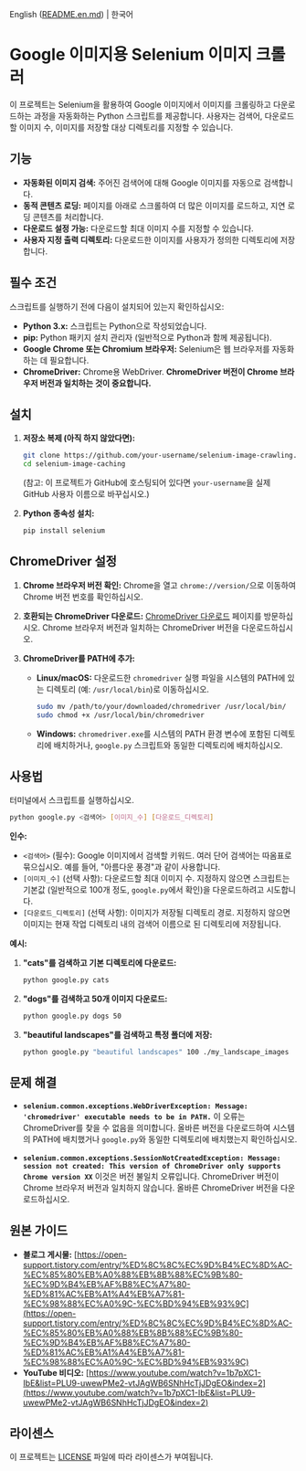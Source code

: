 <!-- Language Selection -->
English ([README.en.md](README.en.md)) | 한국어

# Google 이미지용 Selenium 이미지 크롤러

이 프로젝트는 Selenium을 활용하여 Google 이미지에서 이미지를 크롤링하고 다운로드하는 과정을 자동화하는 Python 스크립트를 제공합니다. 사용자는 검색어, 다운로드할 이미지 수, 이미지를 저장할 대상 디렉토리를 지정할 수 있습니다.

## 기능

*   **자동화된 이미지 검색:** 주어진 검색어에 대해 Google 이미지를 자동으로 검색합니다.
*   **동적 콘텐츠 로딩:** 페이지를 아래로 스크롤하여 더 많은 이미지를 로드하고, 지연 로딩 콘텐츠를 처리합니다.
*   **다운로드 설정 가능:** 다운로드할 최대 이미지 수를 지정할 수 있습니다.
*   **사용자 지정 출력 디렉토리:** 다운로드한 이미지를 사용자가 정의한 디렉토리에 저장합니다.

## 필수 조건

스크립트를 실행하기 전에 다음이 설치되어 있는지 확인하십시오:

*   **Python 3.x:** 스크립트는 Python으로 작성되었습니다.
*   **pip:** Python 패키지 설치 관리자 (일반적으로 Python과 함께 제공됩니다).
*   **Google Chrome 또는 Chromium 브라우저:** Selenium은 웹 브라우저를 자동화하는 데 필요합니다.
*   **ChromeDriver:** Chrome용 WebDriver. **ChromeDriver 버전이 Chrome 브라우저 버전과 일치하는 것이 중요합니다.**

## 설치

1.  **저장소 복제 (아직 하지 않았다면):**
    ```bash
    git clone https://github.com/your-username/selenium-image-crawling.git
    cd selenium-image-caching
    ```
    (참고: 이 프로젝트가 GitHub에 호스팅되어 있다면 `your-username`을 실제 GitHub 사용자 이름으로 바꾸십시오.)

2.  **Python 종속성 설치:**
    ```bash
    pip install selenium
    ```

## ChromeDriver 설정

1.  **Chrome 브라우저 버전 확인:**
    Chrome을 열고 `chrome://version/`으로 이동하여 Chrome 버전 번호를 확인하십시오.

2.  **호환되는 ChromeDriver 다운로드:**
    [ChromeDriver 다운로드](https://chromedriver.chromium.org/downloads) 페이지를 방문하십시오. Chrome 브라우저 버전과 일치하는 ChromeDriver 버전을 다운로드하십시오.

3.  **ChromeDriver를 PATH에 추가:**
    *   **Linux/macOS:** 다운로드한 `chromedriver` 실행 파일을 시스템의 PATH에 있는 디렉토리 (예: `/usr/local/bin`)로 이동하십시오.
        ```bash
        sudo mv /path/to/your/downloaded/chromedriver /usr/local/bin/
        sudo chmod +x /usr/local/bin/chromedriver
        ```
    *   **Windows:** `chromedriver.exe`를 시스템의 PATH 환경 변수에 포함된 디렉토리에 배치하거나, `google.py` 스크립트와 동일한 디렉토리에 배치하십시오.

## 사용법

터미널에서 스크립트를 실행하십시오.

```bash
python google.py <검색어> [이미지_수] [다운로드_디렉토리]
```

**인수:**

*   `<검색어>` (필수): Google 이미지에서 검색할 키워드. 여러 단어 검색어는 따옴표로 묶으십시오. 예를 들어, "아름다운 풍경"과 같이 사용합니다.
*   `[이미지_수]` (선택 사항): 다운로드할 최대 이미지 수. 지정하지 않으면 스크립트는 기본값 (일반적으로 100개 정도, `google.py`에서 확인)을 다운로드하려고 시도합니다.
*   `[다운로드_디렉토리]` (선택 사항): 이미지가 저장될 디렉토리 경로. 지정하지 않으면 이미지는 현재 작업 디렉토리 내의 검색어 이름으로 된 디렉토리에 저장됩니다.

**예시:**

1.  **"cats"를 검색하고 기본 디렉토리에 다운로드:**
    ```bash
    python google.py cats
    ```

2.  **"dogs"를 검색하고 50개 이미지 다운로드:**
    ```bash
    python google.py dogs 50
    ```

3.  **"beautiful landscapes"를 검색하고 특정 폴더에 저장:**
    ```bash
    python google.py "beautiful landscapes" 100 ./my_landscape_images
    ```

## 문제 해결

*   **`selenium.common.exceptions.WebDriverException: Message: 'chromedriver' executable needs to be in PATH.`**
    이 오류는 ChromeDriver를 찾을 수 없음을 의미합니다. 올바른 버전을 다운로드하여 시스템의 PATH에 배치했거나 `google.py`와 동일한 디렉토리에 배치했는지 확인하십시오.

*   **`selenium.common.exceptions.SessionNotCreatedException: Message: session not created: This version of ChromeDriver only supports Chrome version XX`**
    이것은 버전 불일치 오류입니다. ChromeDriver 버전이 Chrome 브라우저 버전과 일치하지 않습니다. 올바른 ChromeDriver 버전을 다운로드하십시오.

## 원본 가이드

*   **블로그 게시물:** [https://open-support.tistory.com/entry/%ED%8C%8C%EC%9D%B4%EC%8D%AC-%EC%85%80%EB%A0%88%EB%8B%88%EC%9B%80-%EC%9D%B4%EB%AF%B8%EC%A7%80-%ED%81%AC%EB%A1%A4%EB%A7%81-%EC%98%88%EC%A0%9C-%EC%BD%94%EB%93%9C](https://open-support.tistory.com/entry/%ED%8C%8C%EC%9D%B4%EC%8D%AC-%EC%85%80%EB%A0%88%EB%8B%88%EC%9B%80-%EC%9D%B4%EB%AF%B8%EC%A7%80-%ED%81%AC%EB%A1%A4%EB%A7%81-%EC%98%88%EC%A0%9C-%EC%BD%94%EB%93%9C)
*   **YouTube 비디오:** [https://www.youtube.com/watch?v=1b7pXC1-IbE&list=PLU9-uwewPMe2-vtJAgWB6SNhHcTjJDgEO&index=2](https://www.youtube.com/watch?v=1b7pXC1-IbE&list=PLU9-uwewPMe2-vtJAgWB6SNhHcTjJDgEO&index=2)

## 라이센스

이 프로젝트는 [LICENSE](LICENSE) 파일에 따라 라이센스가 부여됩니다.